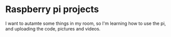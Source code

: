 # Raspberry pi projects

I want to autamte some things in my room, so I'm learning how to use the pi, and uploading the code, pictures and videos.